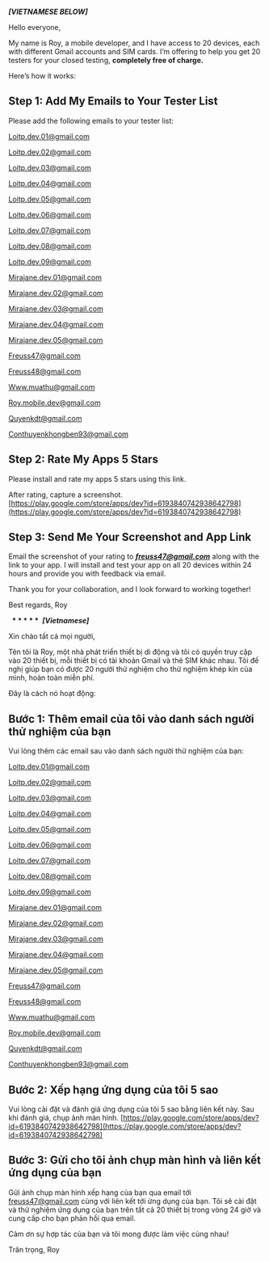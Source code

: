 ***[VIETNAMESE BELOW]***

Hello everyone,

My name is Roy, a mobile developer, and I have access to 20 devices, each with different Gmail accounts and SIM cards. I’m offering to help you get 20 testers for your closed testing, **completely free of charge.**


Here’s how it works:


## **Step 1: Add My Emails to Your Tester List**

Please add the following emails to your tester list:

Loitp.dev.01@gmail.com

Loitp.dev.02@gmail.com

Loitp.dev.03@gmail.com

Loitp.dev.04@gmail.com

Loitp.dev.05@gmail.com

Loitp.dev.06@gmail.com

Loitp.dev.07@gmail.com

Loitp.dev.08@gmail.com

Loitp.dev.09@gmail.com

Mirajane.dev.01@gmail.com

Mirajane.dev.02@gmail.com

Mirajane.dev.03@gmail.com

Mirajane.dev.04@gmail.com

Mirajane.dev.05@gmail.com

Freuss47@gmail.com

Freuss48@gmail.com

Www.muathu@gmail.com

Roy.mobile.dev@gmail.com

Quyenkdt@gmail.com

Conthuyenkhongben93@gmail.com

## **Step 2: Rate My Apps 5 Stars**

Please install and rate my apps 5 stars using this link.

After rating, capture a screenshot.  [https://play.google.com/store/apps/dev?id=6193840742938642798](https://play.google.com/store/apps/dev?id=6193840742938642798)


## **Step 3: Send Me Your Screenshot and App Link**

Email the screenshot of your rating to  ***[freuss47@gmail.com](mailto:freuss47@gmail.com)***  along with the link to your app. I will install and test your app on all 20 devices within 24 hours and provide you with feedback via email.


Thank you for your collaboration, and I look forward to working together!


Best regards, Roy

‎ 
**‎ 
*
*
*
*
*
‎** 
***[Vietnamese]***

Xin chào tất cả mọi người,

Tên tôi là Roy, một nhà phát triển thiết bị di động và tôi có quyền truy cập vào 20 thiết bị, mỗi thiết bị có tài khoản Gmail và thẻ SIM khác nhau. Tôi đề nghị giúp bạn có được 20 người thử nghiệm cho thử nghiệm khép kín của mình, hoàn toàn miễn phí.


Đây là cách nó hoạt động:

## **Bước 1: Thêm email của tôi vào danh sách người thử nghiệm của bạn**

Vui lòng thêm các email sau vào danh sách người thử nghiệm của bạn:

Loitp.dev.01@gmail.com

Loitp.dev.02@gmail.com

Loitp.dev.03@gmail.com

Loitp.dev.04@gmail.com

Loitp.dev.05@gmail.com

Loitp.dev.06@gmail.com

Loitp.dev.07@gmail.com

Loitp.dev.08@gmail.com

Loitp.dev.09@gmail.com

Mirajane.dev.01@gmail.com

Mirajane.dev.02@gmail.com

Mirajane.dev.03@gmail.com

Mirajane.dev.04@gmail.com

Mirajane.dev.05@gmail.com

Freuss47@gmail.com

Freuss48@gmail.com

Www.muathu@gmail.com

Roy.mobile.dev@gmail.com

Quyenkdt@gmail.com

Conthuyenkhongben93@gmail.com

## **Bước 2: Xếp hạng ứng dụng của tôi 5 sao**

Vui lòng cài đặt và đánh giá ứng dụng của tôi 5 sao bằng liên kết này. Sau khi đánh giá, chụp ảnh màn hình.  [https://play.google.com/store/apps/dev?id=6193840742938642798](https://play.google.com/store/apps/dev?id=6193840742938642798)

## **Bước 3: Gửi cho tôi ảnh chụp màn hình và liên kết ứng dụng của bạn**

Gửi ảnh chụp màn hình xếp hạng của bạn qua email tới  [freuss47@gmail.com](mailto:freuss47@gmail.com)  cùng với liên kết tới ứng dụng của bạn. Tôi sẽ cài đặt và thử nghiệm ứng dụng của bạn trên tất cả 20 thiết bị trong vòng 24 giờ và cung cấp cho bạn phản hồi qua email.


Cảm ơn sự hợp tác của bạn và tôi mong được làm việc cùng nhau!

Trân trọng, Roy
